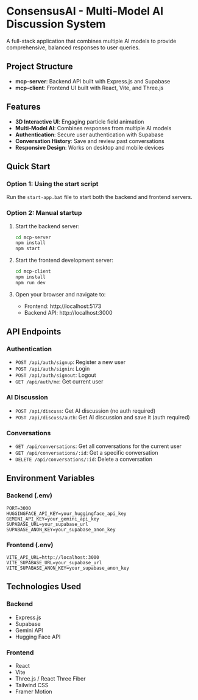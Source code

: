 # ConsensusAI - Multi-Model AI Discussion System

A full-stack application that combines multiple AI models to provide comprehensive, balanced responses to user queries.

## Project Structure

- **mcp-server**: Backend API built with Express.js and Supabase
- **mcp-client**: Frontend UI built with React, Vite, and Three.js

## Features

- **3D Interactive UI**: Engaging particle field animation
- **Multi-Model AI**: Combines responses from multiple AI models
- **Authentication**: Secure user authentication with Supabase
- **Conversation History**: Save and review past conversations
- **Responsive Design**: Works on desktop and mobile devices

## Quick Start

### Option 1: Using the start script

Run the `start-app.bat` file to start both the backend and frontend servers.

### Option 2: Manual startup

1. Start the backend server:
   ```bash
   cd mcp-server
   npm install
   npm start
   ```

2. Start the frontend development server:
   ```bash
   cd mcp-client
   npm install
   npm run dev
   ```

3. Open your browser and navigate to:
   - Frontend: http://localhost:5173
   - Backend API: http://localhost:3000

## API Endpoints

### Authentication
- `POST /api/auth/signup`: Register a new user
- `POST /api/auth/signin`: Login
- `POST /api/auth/signout`: Logout
- `GET /api/auth/me`: Get current user

### AI Discussion
- `POST /api/discuss`: Get AI discussion (no auth required)
- `POST /api/discuss/auth`: Get AI discussion and save it (auth required)

### Conversations
- `GET /api/conversations`: Get all conversations for the current user
- `GET /api/conversations/:id`: Get a specific conversation
- `DELETE /api/conversations/:id`: Delete a conversation

## Environment Variables

### Backend (.env)
```
PORT=3000
HUGGINGFACE_API_KEY=your_huggingface_api_key
GEMINI_API_KEY=your_gemini_api_key
SUPABASE_URL=your_supabase_url
SUPABASE_ANON_KEY=your_supabase_anon_key
```

### Frontend (.env)
```
VITE_API_URL=http://localhost:3000
VITE_SUPABASE_URL=your_supabase_url
VITE_SUPABASE_ANON_KEY=your_supabase_anon_key
```

## Technologies Used

### Backend
- Express.js
- Supabase
- Gemini API
- Hugging Face API

### Frontend
- React
- Vite
- Three.js / React Three Fiber
- Tailwind CSS
- Framer Motion